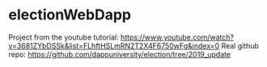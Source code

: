 # electionWebDapp

Project from the youtube tutorial: https://www.youtube.com/watch?v=3681ZYbDSSk&list=FLhftHSLmRN2T2X4F6750wFg&index=0
Real github repo: https://github.com/dappuniversity/election/tree/2019_update

